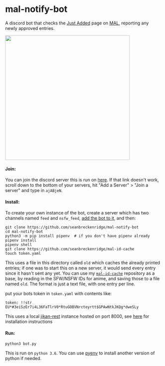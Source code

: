 # mal-notify-bot

A discord bot that checks the [Just Added](https://myanimelist.net/anime.php?o=9&c%5B0%5D=a&c%5B1%5D=d&cv=2&w=1) page on [MAL](https://myanimelist.net/), reporting any newly approved entries.

<img src="https://i.imgur.com/pEVk0iw.png" alt="" width=400>

#### Join:

You can join the discord server this is run on [here](https://goo.gl/ciydwZ). If that link doesn't work, scroll down to the bottom of your servers, hit "Add a Server" > "Join a server" and type in `ajABjeN`.

#### Install:

To create your own instance of the bot, create a server which has two channels named `feed` and `nsfw_feed`, [add the bot to it](https://github.com/reactiflux/discord-irc/wiki/Creating-a-discord-bot-&-getting-a-token), and then:

```
git clone https://github.com/seanbreckenridge/mal-notify-bot
cd mal-notify-bot
python3 -m pip install pipenv  # if you don't have pipenv already
pipenv install
pipenv shell
git clone https://github.com/seanbreckenridge/mal-id-cache
touch token.yaml
```

This uses a file in this directory called `old` which caches the already printed entries; if one was to start this on a new server, it would send every entry since it hasn't sent any yet. You can use my [`mal-id-cache`](https://github.com/seanbreckenridge/mal-id-cache) repository as a base, by reading in the SFW/NSFW IDs for anime, and saving those to a file named `old`. The format is just a text file, with one entry per line.

put your bots token in `token.yaml` with contents like:

`token: !!str EU*#3eiSzEr7i4L36FaTlrV0*RtuGOBVNrcteyrtt$GPAwNtkJKQg*dweSLy`

This uses a local [jikan-rest](https://github.com/jikan-me/jikan-rest) instance hosted on port 8000, see [here](https://github.com/jikan-me/jikan-rest#01-prerequisites) for installation instructions

#### Run:

`python3 bot.py`

This is run on `python 3.6`. You can use [pyenv](https://github.com/pyenv/pyenv) to install another version of python if needed.
